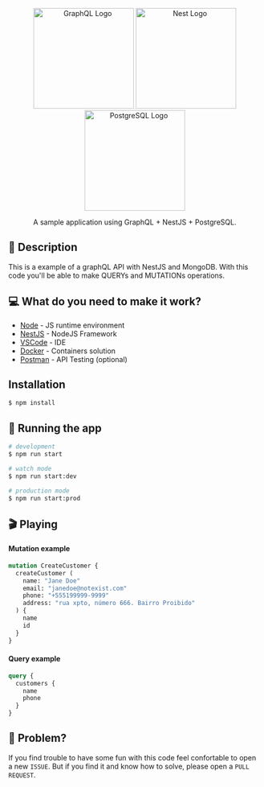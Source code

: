 <p align="center">
  <a href="https://graphql.org/" target="blank"><img src="https://upload.wikimedia.org/wikipedia/commons/thumb/1/17/GraphQL_Logo.svg/2048px-GraphQL_Logo.svg.png" width="200" alt="GraphQL Logo" /></a>
  <a href="https://nestjs.com/" target="blank"><img src="https://nestjs.com/img/logo-small.svg" width="200" alt="Nest Logo" /></a>
  <a href="https://www.postgresql.org/" target="blank"><img src="https://upload.wikimedia.org/wikipedia/commons/thumb/2/29/Postgresql_elephant.svg/993px-Postgresql_elephant.svg.png" width="200" alt="PostgreSQL Logo" /></a>
</p>

  <p align="center">A sample application using GraphQL + NestJS + PostgreSQL.</p>
    <p align="center">
    
## 📝 Description

This is a example of a graphQL API with NestJS and MongoDB. With this code you'll be able to make QUERYs and MUTATIONs operations.

## 💻 What do you need to make it work?

  - [Node](https://nodejs.org/en/) - JS runtime environment
  - [NestJS](https://nestjs.com/) - NodeJS Framework
  - [VSCode](https://code.visualstudio.com/) - IDE
  - [Docker](https://www.docker.com/) - Containers solution
  - [Postman](https://www.postman.com/) - API Testing (optional)

## Installation

```bash
$ npm install
```

## 🚀 Running the app

```bash
# development
$ npm run start

# watch mode
$ npm run start:dev

# production mode
$ npm run start:prod
```

## 🎬 Playing

#### Mutation example

```graphql
mutation CreateCustomer {
  createCustomer (
    name: "Jane Doe"
    email: "janedoe@notexist.com"
    phone: "+555199999-9999"
    address: "rua xpto, número 666. Bairro Proibido"
  ) {
    name
    id
  }
}
```


#### Query example

```graphql
query {
  customers {
    name
    phone
  }
}
```

## 🐛 Problem?
If you find trouble to have some fun with this code feel confortable to open a new `ISSUE`.
But if you find it and know how to solve, please open a `PULL REQUEST`.

